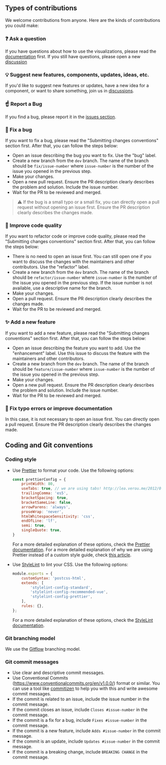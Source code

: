 
## Types of contributions 

We welcome contributions from anyone. Here are the kinds of contributions you could make:

### :question: Ask a question

If you have questions about how to use the visualizations, please read the [documentation](https://inab.github.io/oeb-visualizations/) first. If you still have questions, please open a new [discussion](https://github.com/inab/oeb-visualizations/discussions)

### :bulb: Suggest new features, components, updates, ideas, etc. 

If you'd like to suggest new features or updates, have a new idea for a component, or want to share something, join us in [discussions](https://github.com/inab/oeb-visualizations/discussions).

### :point_up: Report a Bug 

If you find a bug, please report it in the [issues section](https://github.com/inab/oeb-visualizations/issues).

### :lady_beetle: Fix a bug 

If you want to fix a bug, please read the "Submitting changes conventions" section first. After that, you can follow the steps below:
- Open an issue describing the bug you want to fix. Use the "bug" label. 
- Create a new branch from the `dev` branch. The name of the branch should be `fix/issue-number` where `issue-number` is the number of the issue you opened in the previous step.
- Make your changes.
- Open a new pull request. Ensure the PR description clearly describes the problem and solution. Include the issue number.
- Wait for the PR to be reviewed and merged. 

> :warning: If the bug is a small typo or a small fix, you can directly open a pull request without opening an issue first. Ensure the PR description clearly describes the changes made.
 
### :wrench: Improve code quality 

If you want to refactor code or improve code quality, please read the "Submitting changes conventions" section first. After that, you can follow the steps below: 
- There is no need to open an issue first. You can still open one if you want to discuss the changes with the maintainers and other contributors. Use the "refactor" label.
- Create a new branch from the `dev` branch. The name of the branch should be `refactor/issue-number` where `issue-number` is the number of the issue you opened in the previous step. If the issue number is not available, use a descriptive name for the branch.
- Make your changes. 
- Open a pull request. Ensure the PR description clearly describes the changes made. 
- Wait for the PR to be reviewed and merged.

### :sparkles: Add a new feature 

If you want to add a new feature, please read the "Submitting changes conventions" section first. After that, you can follow the steps below: 
- Open an issue describing the feature you want to add. Use the "enhancement" label. Use this issue to discuss the feature with the maintainers and other contributors.
- Create a new branch from the `dev` branch. The name of the branch should be `feature/issue-number` where `issue-number` is the number of the issue you opened in the previous step. 
- Make your changes. 
- Open a new pull request. Ensure the PR description clearly describes the problem and solution. Include the issue number. 
- Wait for the PR to be reviewed and merged. 

### :memo: Fix typo errors or improve documentation  

In this case, it is not necessary to open an issue first. You can directly open a pull request. Ensure the PR description clearly describes the changes made.

## Coding and Git conventions  

### Coding style

- Use [Prettier](https://prettier.io/) to format your code. Use the following options: 
    ```js
    const prettierConfig = {
        printWidth: 80,
        useTabs: true, // we are using tabs! http://lea.verou.me/2012/01/why-tabs-are-clearly-superior/
        trailingComma: 'es5',
        bracketSpacing: true,
        bracketSameLine: false,
        arrowParens: 'always',
        proseWrap: 'never',
        htmlWhitespaceSensitivity: 'css',
        endOfLine: 'lf',
        semi: true,
        singleQuote: true,
    }
    ``` 
    For a more detailed explanation of these options, check the [Prettier documentation](https://prettier.io/docs/en/options.html). 
    For a more detailed explanation of why we are using Prettier instead of a custom style guide, check [this article](https://prettier.io/docs/en/why-prettier.html). 

- Use [StyleLint](https://stylelint.io/) to lint your CSS. Use the following options: 
    ```js
    module.exports = {
        customSyntax: 'postcss-html',
        extends: [
            'stylelint-config-standard',
            'stylelint-config-recommended-vue',
            'stylelint-config-prettier',
        ],
        rules: {},
    };
    ``` 
    For a more detailed explanation of these options, check the [StyleLint documentation](https://stylelint.io/user-guide/configuration/).



### Git branching model 

We use the [Gitflow](https://www.atlassian.com/git/tutorials/comparing-workflows/gitflow-workflow) branching model.


### Git commit messages 

- Use clear and descriptive commit messages. 
- Use Conventional Commits (https://www.conventionalcommits.org/en/v1.0.0/) format or similar. You can use a tool like [commitizen](https://commitizen-tools.github.io/commitizen/) to help you with this and write awesome commit messages.  
- If the commit is related to an issue, include the issue number in the commit message. 
- If the commit closes an issue, include `Closes #issue-number` in the commit message. 
- If the commit is a fix for a bug, include `Fixes #issue-number` in the commit message. 
- If the commit is a new feature, include `Adds #issue-number` in the commit message. 
- If the commit is an update, include `Updates #issue-number` in the commit message. 
- If the commit is a breaking change, include `BREAKING CHANGE` in the commit message. 

